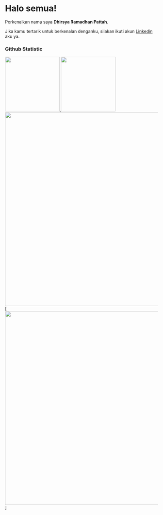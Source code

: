 # Halo semua! 
 
Perkenalkan nama saya **Dhirsya Ramadhan Pattah**.<br>
 
Jika kamu tertarik untuk berkenalan denganku, silakan ikuti akun [Linkedin](https://www.linkedin.com/in/dhirsyarp/) aku ya.
 
### Github Statistic
<p align="left">
<a href="https://github.com/heCollageStudent">
  <img height="180em" src="https://github-readme-stats-eight-theta.vercel.app/api?username=heCollageStudent&show_icons=true&theme=algolia&include_all_commits=true&count_private=true"/>
  <img height="180em" src="https://github-readme-stats-eight-theta.vercel.app/api/top-langs/?username=heCollageStudent&layout=compact&layout=compact&theme=algolia"/>
 <img width="640px" src="https://github-readme-streak-stats.herokuapp.com/?user=heCollageStudent&hide_border=true&theme=radical">
 [<img align="center" width="640px" src="https://github-readme-stats.vercel.app/api/wakatime?username=heCollageStudent&layout=compact&hide_border=true&theme=radical">]
</a>
</p>
